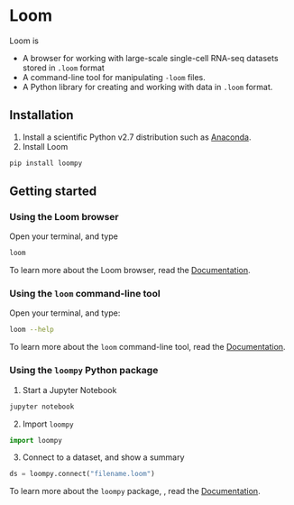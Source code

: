 # Loom

Loom is 

* A browser for working with large-scale single-cell RNA-seq datasets stored in `.loom` format
* A command-line tool for manipulating `-loom` files. 
* A Python library for creating and working with data in `.loom` format.


## Installation

1. Install a scientific Python v2.7 distribution such as [Anaconda](https://www.continuum.io/downloads).
2. Install Loom 

```bash
pip install loompy
```


## Getting started

### Using the Loom browser

Open your terminal, and type

```bash
loom
```

To learn more about the Loom browser, read the [Documentation](docs/loom_browser.md).

### Using the `loom` command-line tool

Open your terminal, and type:

```bash
loom --help
```

To learn more about the `loom` command-line tool, read the [Documentation](docs/loom_cmd.md).

### Using the `loompy` Python package

1. Start a Jupyter Notebook

```python
jupyter notebook
```

2. Import `loompy`

```python
import loompy
```

3. Connect to a dataset, and show a summary

```python
ds = loompy.connect("filename.loom")
```

To learn more about the `loompy` package, , read the [Documentation](docs/loompy.md).

